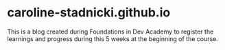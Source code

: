 # caroline-stadnicki.github.io

This is a blog created during Foundations in Dev Academy to register the learnings and progress during this 5 weeks at the beginning of the course.
